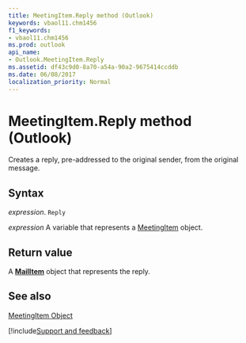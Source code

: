 ```yaml
---
title: MeetingItem.Reply method (Outlook)
keywords: vbaol11.chm1456
f1_keywords:
- vbaol11.chm1456
ms.prod: outlook
api_name:
- Outlook.MeetingItem.Reply
ms.assetid: df43c9d0-8a70-a54a-90a2-9675414ccddb
ms.date: 06/08/2017
localization_priority: Normal
---
```



# MeetingItem.Reply method (Outlook)

Creates a reply, pre-addressed to the original sender, from the original message.


## Syntax

_expression_. `Reply`

_expression_ A variable that represents a [MeetingItem](Outlook.MeetingItem.md) object.


## Return value

A **[MailItem](Outlook.MailItem.md)** object that represents the reply.


## See also


[MeetingItem Object](Outlook.MeetingItem.md)

[!include[Support and feedback](~/includes/feedback-boilerplate.md)]